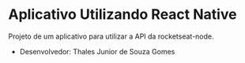 # Aplicativo Utilizando React Native
Projeto de um aplicativo para utilizar a API da rocketseat-node.
- Desenvolvedor: Thales Junior de Souza Gomes